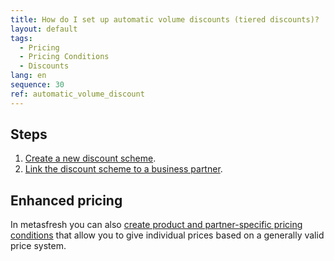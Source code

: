 ```yaml
---
title: How do I set up automatic volume discounts (tiered discounts)?
layout: default
tags:
  - Pricing
  - Pricing Conditions
  - Discounts
lang: en
sequence: 30
ref: automatic_volume_discount
---
```


## Steps
1. [Create a new discount scheme](Create_discount_scheme).
1. [Link the discount scheme to a business partner](Link_discount_scheme_to_BP).

## Enhanced pricing
In metasfresh you can also [create product and partner-specific pricing conditions](Product_and_partner-specific_prices) that allow you to give individual prices based on a generally valid price system.
